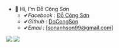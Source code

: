 - 👋 Hi, I’m Đỗ Công Sơn
  - ✔*Facebook :* [Đỗ Công Sơn](https://www.facebook.com/docongson2001)
  - ✔*Github :* [DoCongSon](https://github.com/DoCongSon)
  - ✔*Email :* [sonanhson99@gmail.com]

<img src="hello.gif"/>
<img src="https://github-readme-stats.vercel.app/api?username=DoCongSon"/>
